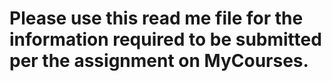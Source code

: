 # Please use this read me file for the information required to be submitted per the assignment on MyCourses.
